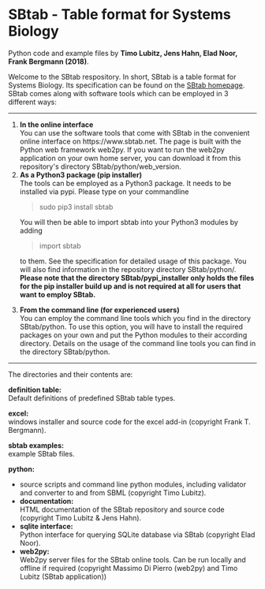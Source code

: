SBtab - Table format for Systems Biology
========================================
Python code and example files by
<b>Timo Lubitz, Jens Hahn, Elad Noor, Frank Bergmann (2018)</b>.

Welcome to the SBtab respository. In short, SBtab is a table format for
Systems Biology. Its specification can be found on the [SBtab homepage](https://www.sbtab.net/sbtab/default/specification.html). SBtab comes
along with software tools which can be employed
in 3 different ways:

---

<ol>
<li><b>In the online interface</b><br>
  You can use the software tools that come with SBtab in the convenient online interface
  on https://www.sbtab.net. The page is built with the Python web framework web2py. If you want to run
  the web2py application on your own home server, you can download it from this
  repository's directory SBtab/python/web_version.
  </li>

<li><b>As a Python3 package (pip installer)</b><br>
  The tools can be employed as a Python3 package. It needs to be installed via
  pypi. Please type on your commandline <br>
  
  > sudo pip3 install sbtab
  
  You will then be able to import sbtab into your Python3 modules by adding
  
  > import sbtab
  
  to them. See the specification for detailed usage of this package. You will
  also find information in the repository directory SBtab/python/. **Please
  note that the directory SBtab/pypi_installer only holds the files for the
  pip installer build up and is not required at all for users that want to
  employ SBtab.**
  </li>
  
<li><b>From the command line (for experienced users)</b><br>
  You can employ the command line tools which you find in the directory
  SBtab/python. To use this option,
  you will have to install the required packages on your own and put
  the Python modules to their according directory. Details on the usage
  of the command line tools you can find in the directory SBtab/python.
</li>
</ol>

---

The directories and their contents are:

<b>definition table:</b><br>
Default definitions of predefined SBtab table types.

<b>excel:</b><br>
windows installer and source code for the excel add-in (copyright Frank T. Bergmann).

<b>sbtab examples:</b><br>
example SBtab files.

<b>python:</b>
<ul>
<li>source scripts and command line python modules, including validator and converter to and from SBML (copyright Timo Lubitz).</li>

<li><b>documentation:</b><br>
HTML documentation of the SBtab repository and source code (copyright Timo Lubitz & Jens Hahn).</li>

<li><b>sqlite interface:</b><br>
Python interface for querying SQLite database via SBtab (copyright Elad Noor).</li>

<li><b>web2py:</b><br>
Web2py server files for the SBtab online tools. Can be run locally and offline if required (copyright Massimo Di Pierro (web2py) and Timo Lubitz (SBtab application))</li>
</ul>
